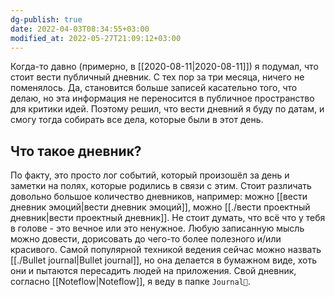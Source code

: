 ```yaml
---
dg-publish: true
date: 2022-04-03T08:34:55+03:00
modified_at: 2022-05-27T21:09:12+03:00
---
```


Когда-то давно (примерно, в [[2020-08-11|2020-08-11]]) я подумал, что стоит вести публичный дневник. С тех пор за три месяца, ничего не поменялось.
Да, становится больше записей касательно того, что делаю, но эта информация не переносится в публичное пространство для критики идей.
Поэтому решил, что вести дневний я буду по датам, и смогу тогда собирать все дела, которые были в этот день.

## Что такое дневник?

По факту, это просто лог событий, который произошёл за день и заметки на полях, которые родились в связи с этим.
Стоит различать довольно большое количество дневников, например: можно [[вести дневник эмоций|вести дневник эмоций]], можно [[./вести проектный дневник|вести проектный дневник]].
Не стоит думать, что всё что у тебя в голове - это вечное или это ненужное. Любую записанную мысль можно довести, дорисовать до чего-то более полезного и/или красивого.
Самой популярной техникой ведения сейчас можно назвать [[./Bullet journal|Bullet journal]], но она делается в бумажном виде, хоть они и пытаются пересадить людей на приложения.
Свой дневник, согласно [[Noteflow|Noteflow]], я веду в папке `Journal📝`.
